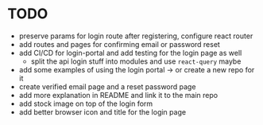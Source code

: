 # TODO

- preserve params for login route after registering, configure react router
- add routes and pages for confirming email or password reset
- add CI/CD for login-portal and add testing for the login page as well
  - split the api login stuff into modules and use `react-query` maybe
- add some examples of using the login portal -> or create a new repo for it
- create verified email page and a reset password page
- add more explanation in README and link it to the main repo
- add stock image on top of the login form
- add better browser icon and title for the login page
